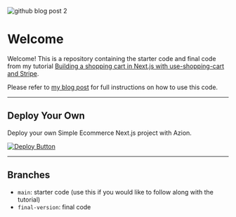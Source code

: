 ![github blog post 2](https://user-images.githubusercontent.com/64803272/222930765-dae53a8e-9811-4829-8410-43dfa148ddf1.png)

# Welcome

Welcome! This is a repository containing the starter code and final code from my tutorial [Building a shopping cart in Next.js with use-shopping-cart and Stripe](https://codingwithlucy.hashnode.dev/build-a-shopping-cart-in-nextjs-with-use-shopping-cart-and-stripe).

Please refer to [my blog post](https://codingwithlucy.hashnode.dev/build-a-shopping-cart-in-nextjs-with-use-shopping-cart-and-stripe) for full instructions on how to use this code.

---

## Deploy Your Own

Deploy your own Simple Ecommerce Next.js project with Azion.

[![Deploy Button](/static/button.png)](https://console.azion.com/create/azion-community/simple-ecommerce-next "Deploy with Azion")


---

## Branches

- `main`: starter code (use this if you would like to follow along with the tutorial)
- `final-version`: final code
